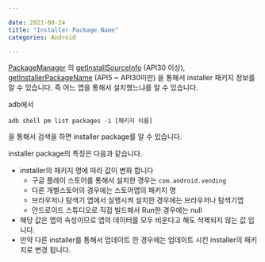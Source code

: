 ```yaml
---

date: 2021-08-24
title: "Installer Package Name"
categories: Android

---
```




[PackageManager](https://developer.android.com/reference/android/content/pm/PackageManager) 의 [getInstallSourceInfo](https://developer.android.com/reference/android/content/pm/PackageManager) (API30 이상), [getInstallerPackageName](https://developer.android.com/reference/android/content/pm/PackageManager#getInstallerPackageName(java.lang.String)) (API5 ~ API30미만) 을 통해서 installer 패키지 정보를 알 수 있습니다. 즉 어느 앱을 통해서 설치했느냐를 알 수 있습니다.



adb에서 

```
adb shell pm list packages -i [패키지 이름]
```

을 통해서 검색을 하면 installer package를 알 수 있습니다.

installer package의 특징은 다음과 같습니다.

- installer의 패키지 명에 따라 값이 변화 합니다
  - 구글 플레이 스토어를 통해서 설치한 경우는 `com.android.vending` 
  - 다른 개별스토어의 경우에는 스토어앱의 패키지 명
  -  브라우저나 탐색기 앱에서 실행시켜 설치한 경우에는 브라우저나 탐색기앱
  - 안드로이드 스튜디오로 직접 빌드해서 Run한 경우에는 null
- 해당 값은 앱의 속성이므로 앱의 데이터를 모두 비운다고 해도 삭제되지 않는 값 입니다.
- 만약 다른 installer를 통해서 업데이트 한 경우에는 업데이트 시킨 installer의 패키지로 변경 됩니다.



